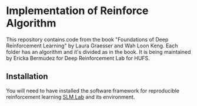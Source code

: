 # Implementation of Reinforce Algorithm

This repository contains code from the book "Foundations of Deep Reinforcement Learning" by Laura Graesser and Wah Loon Keng. Each folder has an algorithm and it's divided as in the book. It is being maintained by Ericka Bermudez for Deep Reinforcement Lab for HUFS. 

## Installation

You will need to have installed the software framework for reproducible reinforcement learning [SLM Lab](https://slm-lab.gitbook.io/slm-lab/) and its environment. 
